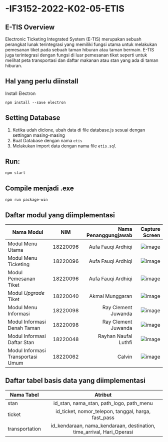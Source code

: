 # -IF3152-2022-K02-05-ETIS

## E-TIS Overview

Electronic Ticketing Integrated System (E-TIS) merupakan sebuah perangkat lunak terintegrasi yang memiliki fungsi utama untuk melakukan pemesanan tiket pada sebuah taman hiburan atau taman bermain. E-TIS juga terintegrasi dengan fungsi di luar pemesanan tiket seperti untuk melihat peta transportasi dan daftar makanan atau stan yang ada di taman hiburan. 

## Hal yang perlu diinstall
Install Electron
```
npm install --save electron
```

## Setting Database
1. Ketika udah diclone, ubah data di file database.js sesuai dengan settingan masing-masing
2. Buat Database dengan nama `etis`
3. Melakukan import data dengan nama file `etis.sql`

## Run:
```
npm start
```

## Compile menjadi .exe
```
npm run package-win
```

## Daftar modul yang diimplementasi

| Nama Modul                          | NIM                 | Nama Penanggungjawab  | Capture Screen  |
| -------------                       |:-------------:      | -----:                | -----:          |
| Modul Menu Utama                    | 18220096            | Aufa Fauqi Ardhiqi    |![image](https://user-images.githubusercontent.com/79526235/203570112-e7f2e333-d308-486e-9a4b-b3b6147dd04c.png)| 
| Modul Menu Ticketing                | 18220096            | Aufa Fauqi Ardhiqi    |![image](https://user-images.githubusercontent.com/79526235/203570137-e6e47be7-3b46-4d26-9c4d-159a87be2a54.png)| 
| Modul Pemesanan Tiket               | 18220096            | Aufa Fauqi Ardhiqi    |![image](https://user-images.githubusercontent.com/79526235/203570185-c82aaeb0-0969-4825-be1d-6e06f177b1ef.png)|
| Modul *Upgrade* Tiket               | 18220040            | Akmal Munggaran       |![image](https://user-images.githubusercontent.com/79526235/203570216-a18bf789-e2ed-483f-ad5c-0b22ab9955cc.png)|
| Modul Menu Informasi                | 18220098            | Ray Clement Juwanda   |![image](https://user-images.githubusercontent.com/79526235/203570244-65114636-3e80-485d-adcd-bc9033240ed6.png)| 
| Modul Informasi Denah Taman         | 18220098            | Ray Clement Juwanda   |![image](https://user-images.githubusercontent.com/79526235/203570274-70804390-f009-4daf-b174-933d6a0b8f7c.png)|
| Modul Informasi Daftar Stan         | 18220048            | Rayhan Naufal Luthfi  |![image](https://user-images.githubusercontent.com/79526235/203570407-24870968-fbda-42b7-aeb0-342a14c7d904.png)|
| Modul Informasi Transportasi Umum   | 18220062            | Calvin                |![image](https://user-images.githubusercontent.com/79526235/203570463-cd5c6a28-a307-4d55-bd12-6cd19939dc31.png)|

## Daftar tabel basis data yang diimplementasi

| Nama Tabel                         | Atribut             |
| -------------                      |:-------------:      |
| stan                               |id_stan, nama_stan, path_logo, path_menu|
| ticket                             |id_ticket, nomor_telepon, tanggal, harga, fast_pass|
| transportation                     |id_kendaraan, nama_kendaraan, destination, time_arrival, Hari_Operasi |

